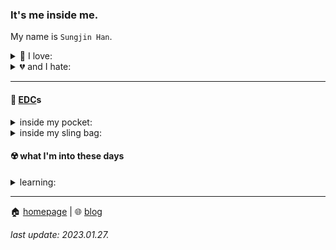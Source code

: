### It's me inside me.

My name is `Sungjin Han`.

<details>
 <summary>💖 I love:</summary>
 
 * 🐧 linux,
 * 🧮 programming languages,
 * 🎮 gaming,
 * 💻 gadgets,
 * and 🐾 cute animals.
</details>

<details>
 <summary>💔 and I hate:</summary>
 
 * almost anything else.
</details>

----

#### 🍴 [EDC](https://en.wikipedia.org/wiki/Everyday_carry)s

<details>
 <summary>inside my pocket:</summary>
 
 * 📱 Samsung Galaxy S21
 * 🏗️ *1* x Raspberry Pi 4B 8GB, and *N* x [Oracle Always Free](https://www.oracle.com/cloud/free/) instances through [tailscale](https://tailscale.com/).
   * [oh-my-zsh](https://ohmyz.sh/), [tmux](https://github.com/tmux/tmux/wiki), [mosh](https://mosh.org/), and [neovim](https://neovim.io/).
   * [asdf](https://asdf-vm.com/), golang, janet, and ruby.
</details>

<details>
 <summary>inside my sling bag:</summary>

 * [Tomtoc Arccos for Steam Deck](https://www.tomtoc.com/products/tomtoc-arccos-series-carrying-bag-for-steam-deck-console-and-accessories-black)
   * 🔪 [Leatherman Crater C33](https://www.leatherman.com/crater-c33-26.html)TX.
   * 🔌 Clever Tachyon PD3.0 PPS Charger
   * 🕹️ [Steam Deck](https://store.steampowered.com/steamdeck) 256GB
   * 🎧 Shure SE535 + RMCE-TW2 or QCY T13 ANC
</details>

#### ☢️ what I'm into these days

<details>
 <summary>learning:</summary>
 
 * [blender](https://www.blender.org/)
 * [rust](https://www.rust-lang.org/)
</details>

----

🏠 [homepage](https://meinside.dev) | 🌐 [blog](https://blog.meinside.dev)

*last update: 2023.01.27.*
